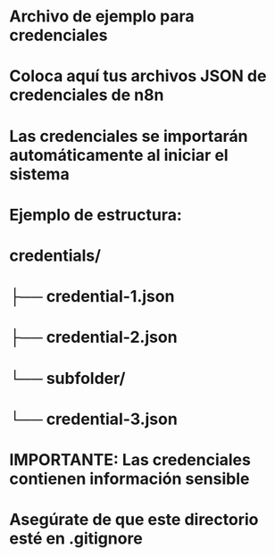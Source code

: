 # Archivo de ejemplo para credenciales
# Coloca aquí tus archivos JSON de credenciales de n8n
# Las credenciales se importarán automáticamente al iniciar el sistema

# Ejemplo de estructura:
# credentials/
# ├── credential-1.json
# ├── credential-2.json
# └── subfolder/
#     └── credential-3.json

# IMPORTANTE: Las credenciales contienen información sensible
# Asegúrate de que este directorio esté en .gitignore
